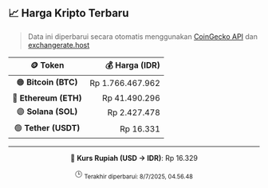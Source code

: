 

<!-- HARGA_KRIPTO -->
## 📈 Harga Kripto Terbaru

> Data ini diperbarui secara otomatis menggunakan [CoinGecko API](https://www.coingecko.com/) dan [exchangerate.host](https://exchangerate.host/)

<div align="center">

| 🪙 Token | 💰 Harga (IDR) |
|:------:|---------------:|
| 🟠 **Bitcoin (BTC)**   | Rp 1.766.467.962 |
| 🔵 **Ethereum (ETH)**  | Rp 41.490.296 |
| 🟣 **Solana (SOL)**    | Rp 2.427.478 |
| 🟢 **Tether (USDT)**   | Rp 16.331 |

---

💱 **Kurs Rupiah (USD → IDR)**: Rp 16.329

🕒 <sub>Terakhir diperbarui: 8/7/2025, 04.56.48</sub>

</div>
<!-- /HARGA_KRIPTO -->